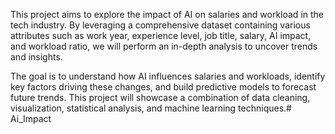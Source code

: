 This project aims to explore the impact of AI on salaries and workload in the tech industry. By leveraging a comprehensive dataset containing various attributes such as work year, experience level, job title, salary, AI impact, and workload ratio, we will perform an in-depth analysis to uncover trends and insights.

The goal is to understand how AI influences salaries and workloads, identify key factors driving these changes, and build predictive models to forecast future trends. This project will showcase a combination of data cleaning, visualization, statistical analysis, and machine learning techniques.# Ai_Impact
